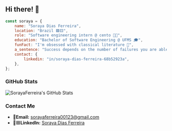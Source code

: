## Hi there! 🌼

```javascript
const soraya = {
    name: "Soraya Dias Ferreira",
    location: "Brazil 🟩🟨",
    role: "Software engineering intern @ cento 👩‍💻",
    education: "Bachelor of Software Engineering @ UFMS 🎓",
    funFact: "I'm obsessed with classical literature 📖",
    a_sentence: "Success depends on the number of failures you are able to endure",
    contact: {
        linkedin: "in/soraya-dias-ferreira-68b52923a",
    },
};
```

### GitHub Stats
![SorayaFerreira's GitHub Stats](https://github-readme-stats.vercel.app/api?username=SorayaFerreira&show_icons=true&theme=dracula)

### Contact Me
- 📩**Email:** [sorayaferreira00123@gmail.com](mailto:sorayaferreira00123@gmail.com)
- 🔗🟦**LinkedIn:** [Soraya Dias Ferreira](https://www.linkedin.com/in/soraya-dias-ferreira-68b52923a/)


